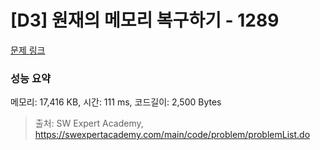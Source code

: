 # [D3] 원재의 메모리 복구하기 - 1289 

[문제 링크](https://swexpertacademy.com/main/code/problem/problemDetail.do?contestProbId=AV19AcoKI9sCFAZN) 

### 성능 요약

메모리: 17,416 KB, 시간: 111 ms, 코드길이: 2,500 Bytes



> 출처: SW Expert Academy, https://swexpertacademy.com/main/code/problem/problemList.do